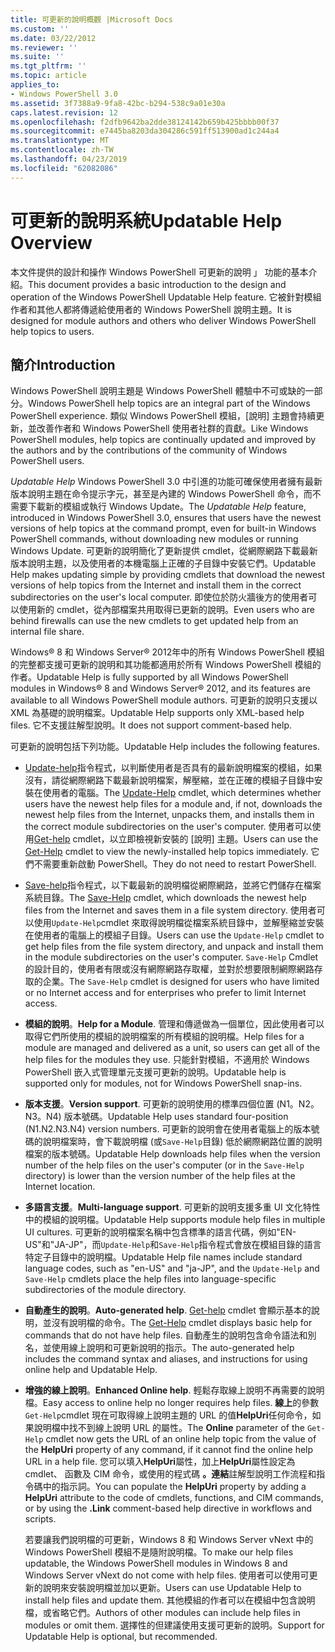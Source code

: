 ```yaml
---
title: 可更新的說明概觀 |Microsoft Docs
ms.custom: ''
ms.date: 03/22/2012
ms.reviewer: ''
ms.suite: ''
ms.tgt_pltfrm: ''
ms.topic: article
applies_to:
- Windows PowerShell 3.0
ms.assetid: 3f7388a9-9fa8-42bc-b294-538c9a01e30a
caps.latest.revision: 12
ms.openlocfilehash: f2dfb9642ba2dde38124142b659b425bbbb00f37
ms.sourcegitcommit: e7445ba8203da304286c591ff513900ad1c244a4
ms.translationtype: MT
ms.contentlocale: zh-TW
ms.lasthandoff: 04/23/2019
ms.locfileid: "62082086"
---
```

# <a name="updatable-help-overview"></a><span data-ttu-id="73392-102">可更新的說明系統</span><span class="sxs-lookup"><span data-stu-id="73392-102">Updatable Help Overview</span></span>

<span data-ttu-id="73392-103">本文件提供的設計和操作 Windows PowerShell 可更新的說明 」 功能的基本介紹。</span><span class="sxs-lookup"><span data-stu-id="73392-103">This document provides a basic introduction to the design and operation of the Windows PowerShell Updatable Help feature.</span></span> <span data-ttu-id="73392-104">它被針對模組作者和其他人都將傳遞給使用者的 Windows PowerShell 說明主題。</span><span class="sxs-lookup"><span data-stu-id="73392-104">It is designed for module authors and others who deliver Windows PowerShell help topics to users.</span></span>

## <a name="introduction"></a><span data-ttu-id="73392-105">簡介</span><span class="sxs-lookup"><span data-stu-id="73392-105">Introduction</span></span>

<span data-ttu-id="73392-106">Windows PowerShell 說明主題是 Windows PowerShell 體驗中不可或缺的一部分。</span><span class="sxs-lookup"><span data-stu-id="73392-106">Windows PowerShell help topics are an integral part of the Windows PowerShell experience.</span></span> <span data-ttu-id="73392-107">類似 Windows PowerShell 模組，[說明] 主題會持續更新，並改善作者和 Windows PowerShell 使用者社群的貢獻。</span><span class="sxs-lookup"><span data-stu-id="73392-107">Like Windows PowerShell modules, help topics are continually updated and improved by the authors and by the contributions of the community of Windows PowerShell users.</span></span>

<span data-ttu-id="73392-108">*Updatable Help* Windows PowerShell 3.0 中引進的功能可確保使用者擁有最新版本說明主題在命令提示字元，甚至是內建的 Windows PowerShell 命令，而不需要下載新的模組或執行 Windows Update。</span><span class="sxs-lookup"><span data-stu-id="73392-108">The *Updatable Help* feature, introduced in Windows PowerShell 3.0, ensures that users have the newest versions of help topics at the command prompt, even for built-in Windows PowerShell commands, without downloading new modules or running Windows Update.</span></span> <span data-ttu-id="73392-109">可更新的說明簡化了更新提供 cmdlet，從網際網路下載最新版本說明主題，以及使用者的本機電腦上正確的子目錄中安裝它們。</span><span class="sxs-lookup"><span data-stu-id="73392-109">Updatable Help makes updating simple by providing cmdlets that download the newest versions of help topics from the Internet and install them in the correct subdirectories on the user's local computer.</span></span> <span data-ttu-id="73392-110">即使位於防火牆後方的使用者可以使用新的 cmdlet，從內部檔案共用取得已更新的說明。</span><span class="sxs-lookup"><span data-stu-id="73392-110">Even users who are behind firewalls can use the new cmdlets to get updated help from an internal file share.</span></span>

<span data-ttu-id="73392-111">Windows® 8 和 Windows Server® 2012年中的所有 Windows PowerShell 模組的完整都支援可更新的說明和其功能都適用於所有 Windows PowerShell 模組的作者。</span><span class="sxs-lookup"><span data-stu-id="73392-111">Updatable Help is fully supported by all Windows PowerShell modules in Windows® 8 and Windows Server® 2012, and its features are available to all Windows PowerShell module authors.</span></span> <span data-ttu-id="73392-112">可更新的說明只支援以 XML 為基礎的說明檔案。</span><span class="sxs-lookup"><span data-stu-id="73392-112">Updatable Help supports only XML-based help files.</span></span> <span data-ttu-id="73392-113">它不支援註解型說明。</span><span class="sxs-lookup"><span data-stu-id="73392-113">It does not support comment-based help.</span></span>

<span data-ttu-id="73392-114">可更新的說明包括下列功能。</span><span class="sxs-lookup"><span data-stu-id="73392-114">Updatable Help includes the following features.</span></span>

- <span data-ttu-id="73392-115">[Update-help](/powershell/module/Microsoft.PowerShell.Core/Update-Help)指令程式，以判斷使用者是否具有的最新說明檔案的模組，如果沒有，請從網際網路下載最新說明檔案，解壓縮，並在正確的模組子目錄中安裝在使用者的電腦。</span><span class="sxs-lookup"><span data-stu-id="73392-115">The [Update-Help](/powershell/module/Microsoft.PowerShell.Core/Update-Help) cmdlet, which determines whether users have the newest help files for a module and, if not, downloads the newest help files from the Internet, unpacks them, and installs them in the correct module subdirectories on the user's computer.</span></span>
  <span data-ttu-id="73392-116">使用者可以使用[Get-help](/powershell/module/Microsoft.PowerShell.Core/Get-Help) cmdlet，以立即檢視新安裝的 [說明] 主題。</span><span class="sxs-lookup"><span data-stu-id="73392-116">Users can use the [Get-Help](/powershell/module/Microsoft.PowerShell.Core/Get-Help) cmdlet to view the newly-installed help topics immediately.</span></span>
  <span data-ttu-id="73392-117">它們不需要重新啟動 PowerShell。</span><span class="sxs-lookup"><span data-stu-id="73392-117">They do not need to restart PowerShell.</span></span>

- <span data-ttu-id="73392-118">[Save-help](/powershell/module/Microsoft.PowerShell.Core/Save-Help)指令程式，以下載最新的說明檔從網際網路，並將它們儲存在檔案系統目錄。</span><span class="sxs-lookup"><span data-stu-id="73392-118">The [Save-Help](/powershell/module/Microsoft.PowerShell.Core/Save-Help) cmdlet, which downloads the newest help files from the Internet and saves them in a file system directory.</span></span> <span data-ttu-id="73392-119">使用者可以使用`Update-Help`cmdlet 來取得說明檔從檔案系統目錄中，並解壓縮並安裝在使用者的電腦上的模組子目錄。</span><span class="sxs-lookup"><span data-stu-id="73392-119">Users can use the `Update-Help` cmdlet to get help files from the file system directory, and unpack and install them in the module subdirectories on the user's computer.</span></span> <span data-ttu-id="73392-120">`Save-Help` Cmdlet 的設計目的，使用者有限或沒有網際網路存取權，並對於想要限制網際網路存取的企業。</span><span class="sxs-lookup"><span data-stu-id="73392-120">The `Save-Help` cmdlet is designed for users who have limited or no Internet access and for enterprises who prefer to limit Internet access.</span></span>

- <span data-ttu-id="73392-121">**模組的說明**。</span><span class="sxs-lookup"><span data-stu-id="73392-121">**Help for a Module**.</span></span> <span data-ttu-id="73392-122">管理和傳遞做為一個單位，因此使用者可以取得它們所使用的模組的說明檔案的所有模組的說明檔。</span><span class="sxs-lookup"><span data-stu-id="73392-122">Help files for a module are managed and delivered as a unit, so users can get all of the help files for the modules they use.</span></span> <span data-ttu-id="73392-123">只能針對模組，不適用於 Windows PowerShell 嵌入式管理單元支援可更新的說明。</span><span class="sxs-lookup"><span data-stu-id="73392-123">Updatable help is supported only for modules, not for Windows PowerShell snap-ins.</span></span>

- <span data-ttu-id="73392-124">**版本支援**。</span><span class="sxs-lookup"><span data-stu-id="73392-124">**Version support**.</span></span> <span data-ttu-id="73392-125">可更新的說明使用的標準四個位置 (N1。N2。N3。N4) 版本號碼。</span><span class="sxs-lookup"><span data-stu-id="73392-125">Updatable Help uses standard four-position (N1.N2.N3.N4) version numbers.</span></span> <span data-ttu-id="73392-126">可更新的說明會在使用者電腦上的版本號碼的說明檔案時，會下載說明檔 (或`Save-Help`目錄) 低於網際網路位置的說明檔案的版本號碼。</span><span class="sxs-lookup"><span data-stu-id="73392-126">Updatable Help downloads help files when the version number of the help files on the user's computer (or in the `Save-Help` directory) is lower than the version number of the  help files at the Internet location.</span></span>

- <span data-ttu-id="73392-127">**多語言支援**。</span><span class="sxs-lookup"><span data-stu-id="73392-127">**Multi-language support**.</span></span> <span data-ttu-id="73392-128">可更新的說明支援多重 UI 文化特性中的模組的說明檔。</span><span class="sxs-lookup"><span data-stu-id="73392-128">Updatable Help supports module help files in multiple UI cultures.</span></span> <span data-ttu-id="73392-129">可更新的說明檔案名稱中包含標準的語言代碼，例如"EN-US"和"JA-JP"，而`Update-Help`和`Save-Help`指令程式會放在模組目錄的語言特定子目錄中的說明檔。</span><span class="sxs-lookup"><span data-stu-id="73392-129">Updatable Help file names include standard language codes, such as "en-US" and "ja-JP", and the `Update-Help` and `Save-Help` cmdlets place the help files into language-specific subdirectories of the module directory.</span></span>

- <span data-ttu-id="73392-130">**自動產生的說明**。</span><span class="sxs-lookup"><span data-stu-id="73392-130">**Auto-generated help**.</span></span> <span data-ttu-id="73392-131">[Get-help](/powershell/module/Microsoft.PowerShell.Core/Get-Help) cmdlet 會顯示基本的說明，並沒有說明檔的命令。</span><span class="sxs-lookup"><span data-stu-id="73392-131">The [Get-Help](/powershell/module/Microsoft.PowerShell.Core/Get-Help) cmdlet displays basic help for commands that do not have help files.</span></span> <span data-ttu-id="73392-132">自動產生的說明包含命令語法和別名，並使用線上說明和可更新說明的指示。</span><span class="sxs-lookup"><span data-stu-id="73392-132">The auto-generated help includes the command syntax and aliases, and instructions for using online help and Updatable Help.</span></span>

- <span data-ttu-id="73392-133">**增強的線上說明**。</span><span class="sxs-lookup"><span data-stu-id="73392-133">**Enhanced Online help**.</span></span> <span data-ttu-id="73392-134">輕鬆存取線上說明不再需要的說明檔。</span><span class="sxs-lookup"><span data-stu-id="73392-134">Easy access to online help no longer requires help files.</span></span> <span data-ttu-id="73392-135">**線上**的參數`Get-Help`cmdlet 現在可取得線上說明主題的 URL 的值**HelpUri**任何命令，如果說明檔中找不到線上說明 URL 的屬性。</span><span class="sxs-lookup"><span data-stu-id="73392-135">The **Online** parameter of the `Get-Help` cmdlet now gets the URL of an online help topic from the value of the **HelpUri** property of any command, if it cannot find the online help URL in a help file.</span></span> <span data-ttu-id="73392-136">您可以填入**HelpUri**屬性，加上**HelpUri**屬性設定為 cmdlet、 函數及 CIM 命令，或使用的程式碼 **。連結**註解型說明工作流程和指令碼中的指示詞。</span><span class="sxs-lookup"><span data-stu-id="73392-136">You can populate the **HelpUri** property by adding a **HelpUri** attribute to the code of cmdlets, functions, and CIM commands, or by using the **.Link** comment-based help directive in workflows and scripts.</span></span>

  <span data-ttu-id="73392-137">若要讓我們說明檔的可更新，Windows 8 和 Windows Server vNext 中的 Windows PowerShell 模組不是隨附說明檔。</span><span class="sxs-lookup"><span data-stu-id="73392-137">To make our help files updatable, the Windows PowerShell modules in Windows 8 and Windows Server vNext do not come with help files.</span></span> <span data-ttu-id="73392-138">使用者可以使用可更新的說明來安裝說明檔並加以更新。</span><span class="sxs-lookup"><span data-stu-id="73392-138">Users can use Updatable Help to install help files and update them.</span></span> <span data-ttu-id="73392-139">其他模組的作者可以在模組中包含說明檔，或省略它們。</span><span class="sxs-lookup"><span data-stu-id="73392-139">Authors of other modules can include help files in modules or omit them.</span></span> <span data-ttu-id="73392-140">選擇性的但建議使用支援可更新的說明。</span><span class="sxs-lookup"><span data-stu-id="73392-140">Support for Updatable Help is optional, but recommended.</span></span>
